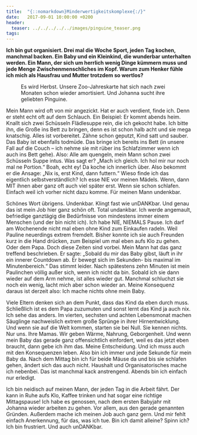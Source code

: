 ```yaml
---
title:  "{::nomarkdown}Minderwertigkeitskomplexe{:/}"
date:   2017-09-01 10:00:00 +0200
header:
  teaser: ../../../../../images/pinguine_teaser.png
tags:
---
```

**Ich bin gut organisiert. Drei mal die Woche Sport, jeden Tag kochen, manchmal backen. Ein Baby und ein Kleinkind, die wunderbar unterhalten werden. Ein Mann, der sich um herrlich wenig Dinge kümmern muss und jede Menge Zwischenmenschliches im Kopf. Warum zum Henker fühle ich mich als Hausfrau und Mutter trotzdem so wertlos?**

<figure>
  <img src="../../../../../images/pinguine.png" alt="">
  <figcaption>Es wird Herbst. Unsere Zoo-Jahreskarte hat sich nach zwei Monaten schon wieder amortisiert. Und Johanna sucht ihre geliebten Pinguine. </figcaption>
</figure>


Mein Mann wird oft von mir angezickt. Hat er auch verdient, finde ich. Denn er steht echt oft auf dem Schlauch. Ein Beispiel: Er kommt abends heim. Knallt sich zwei Schüsseln Flädlesuppe rein, die ich gekocht habe. Ich bitte ihn, die Große ins Bett zu bringen, denn es ist schon halb acht und sie mega knatschig. Alles ist vorbereitet. Zähne schon geputzt, Kind satt und sauber. Das Baby ist ebenfalls todmüde. Das bringe ich bereits ins Bett (in unsere Fall auf die Couch – ich nehme sie mit rüber ins Schlafzimmer wenn ich auch ins Bett gehe). Also: Alle am quengeln, mein Mann schon zwei Schüsseln Suppe intus. Was sagt er? „Mach ich gleich. Ich hol mir nur noch mal ne Portion.“ Boah, echt ey! Da koche ich innerlich über. Also bekommt er die Ansage: „Nix is, erst Kind, dann futtern.“ Wieso finde ich das eigentlich selbstverständlich? Ich esse NIE vor meinen Mädels. Wenn, dann MIT ihnen aber ganz oft auch viel später erst. Wenn sie schon schlafen. Einfach weil ich vorher nicht dazu komme. Für meinen Mann undenkbar.

Schönes Wort übrigens. Undenkbar. Klingt fast wie unDANKbar. Und genau das ist mein Job hier ganz schön oft. Total undankbar. Ich werde angemault, befriedige ganztägig die Bedürfnisse von mindestens immer einem Menschen (und der bin nicht ich). Ich habe NIE, NIEMALS Pause. Ich darf am Wochenende nicht mal eben ohne Kind zum Einkaufen radeln. Weil Pauline neuerdings extrem fremdelt. Bisher konnte ich sie auch Freunden kurz in die Hand drücken, zum Beispiel um mal eben aufs Klo zu gehen. Oder dem Papa. Doch diese Zeiten sind vorbei. Mein Mann hat das ganz treffend beschrieben. Er sagte: „Sobald du mir das Baby gibst, läuft in ihr ein innerer Countdown ab. Er bewegt sich im Sekunden- bis maximal im Minutenbereich.“ Das stimmt leider. Nach spätestens zehn Minuten ist mein Paulinchen völlig außer sich, wenn ich nicht da bin. Sobald ich sie dann wieder auf dem Arm nehme, ist alles wieder gut. Manchmal schluchzt sie noch ein wenig, lacht mich aber schon wieder an. Meine Konsequenz daraus ist derzeit also: Ich mache nichts ohne mein Baby. 

Viele Eltern denken sich an dem Punkt, dass das Kind da eben durch muss. Schließlich ist es dem Papa zuzumuten und sonst lernt das Kind ja auch nix. Ich sehe das anders. Im vierten, sechsten und achten Lebensmonat machen Säuglinge nachweislich extrem große Sprünge in ihrer Hirnentwicklung. Und wenn sie auf die Welt kommen, starten sie bei Null. Sie kennen nichts. Nur uns. Ihre Mamas. Wir geben Wärme, Nahrung, Geborgenheit. Und wenn mein Baby das gerade ganz offensichtlich einfordert, weil es das jetzt eben braucht, dann gebe ich ihm das. Meine Entscheidung. Und ich muss auch mit den Konsequenzen leben. Also bin ich immer und jede Sekunde für mein Baby da. Nach dem Mittag bin ich für beide Mäuse da und bis sie schlafen gehen, ändert sich das auch nicht. Haushalt und Organisatorisches mache ich nebenbei. Das ist manchmal kack anstrengend. Abends bin ich einfach nur erledigt. 

Ich bin neidisch auf meinen Mann, der jeden Tag in die Arbeit fährt. Der kann in Ruhe aufs Klo, Kaffee trinken und hat sogar eine richtige Mittagspause! Ich habe es genossen, nach dem ersten Babyjahr mit Johanna wieder arbeiten zu gehen. Vor allem, aus den gerade genannten Gründen. Außerdem mache ich meinen Job auch ganz gern. Und mir fehlt einfach Anerkennung, für das, was ich tue. Bin ich damit alleine? Spinn ich? Ich bin frustriert. Und auch unDANKbar. 














